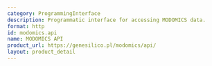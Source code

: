 ```yaml
---
category: ProgrammingInterface
description: Programmatic interface for accessing MODOMICS data.
format: http
id: modomics.api
name: MODOMICS API
product_url: https://genesilico.pl/modomics/api/
layout: product_detail
---
```

